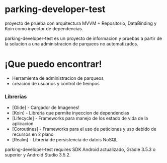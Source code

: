# parking-developer-test
proyecto de prueba con arquitectura MVVM + Repositorio, DataBinding y Koin como inyector de dependencias.

parking-developer-test es un proyecto de informacion y pruebas a partir de la solucion a una administracion de parqueos no automatizados.

# ¡Que puedo encontrar!

  * Herramienta de administracion de parqueos
  * creacion de usuarios y control de tiempos

### Librerias

* [Glide] - Cargador de Imagenes!
* [Koin] - Libreria que permite inyeccion de dependencias
* [Lifecycle] - Frameworks para manejo de los estado de vida de la aplicacion
* [Coroutines] - Frameworks para el uso de peticiones y uso debido de recursos en 2 plano
* [Realm] - Libreria de persistencia de datois NoSQL

parking-developer-test requires SDK Android actualizado, Gradle 3.5.3 o superior y Android Studio 3.5.2.



